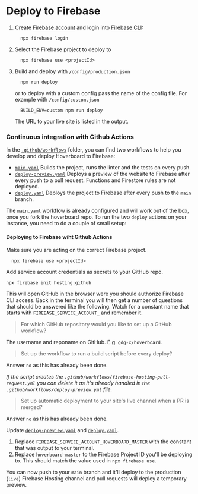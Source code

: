 # Deploy to Firebase

1.  Create [Firebase account](https://console.firebase.google.com) and login into [Firebase CLI](https://firebase.google.com/docs/cli/):

    ```console
      npx firebase login
    ```

1.  Select the Firebase project to deploy to

    ```console
      npx firebase use <projectId>
    ```

1.  Build and deploy with `/config/production.json`

    ```console
      npm run deploy
    ```

    or to deploy with a custom config pass the name of the config file. For example with `/config/custom.json`

    ```console
      BUILD_ENV=custom npm run deploy
    ```

    The URL to your live site is listed in the output.

### Continuous integration with Github Actions

In the [`.github/workflows`](.github/workflows) folder, you can find two workflows to help you develop and deploy Hoverboard to Firebase:

- [`main.yaml`](.github/workflows/main.yaml) Builds the project, runs the linter and the tests on every push.
- [`deploy-preview.yaml`](.github/workflows/deploy-preview.yaml) Deploys a preview of the website to Firebase after every push to a pull request. Functions and Firestore rules are not deployed.
- [`deploy.yaml`](.github/workflows/deploy.yaml) Deploys the project to Firebase after every push to the `main` branch.

The `main.yaml` workflow is already configured and will work out of the box, once you fork the hoverboard repo.
To run the two `deploy` actions on your instance, you need to do a couple of small setup:

#### Deploying to Firebase wiht Github Actions

Make sure you are acting on the correct Firebase project.

```console
  npx firebase use <projectId>
```

Add service account credentials as secrets to your GitHub repo.

```console
npx firebase init hosting:github
```

This will open GitHub in the browser were you should authorize Firebase CLI access. Back in the terminal you will then get a number of questions that should be answered like the following. Watch for a constant name that starts with `FIREBASE_SERVICE_ACCOUNT_` and remember it.

> For which GitHub repository would you like to set up a GitHub workflow?

The username and reponame on GitHub. E.g. `gdg-x/hoverboard`.

> Set up the workflow to run a build script before every deploy?

Answer `no` as this has already been done.

_If the script creates the `.github/workflows/firebase-hosting-pull-request.yml` you can delete it as it's already handled in the `.github/workflows/deploy-preview.yml` file._

> Set up automatic deployment to your site's live channel when a PR is merged?

Answer `no` as this has already been done.

Update [`deploy-preview.yaml`](.github/workflows/deploy-preview.yaml) and [`deploy.yaml`](.github/workflows/deploy.yaml).

1. Replace `FIREBASE_SERVICE_ACCOUNT_HOVERBOARD_MASTER` with the constant that was output to your terminal.
1. Replace `hoverboard-master` to the Firebase Project ID you'll be deploying to. This should match the value used in `npx firebase use`.

You can now push to your `main` branch and it'll deploy to the production (`live`) Firebase Hosting channel and pull requests will deploy a temporary preview.
